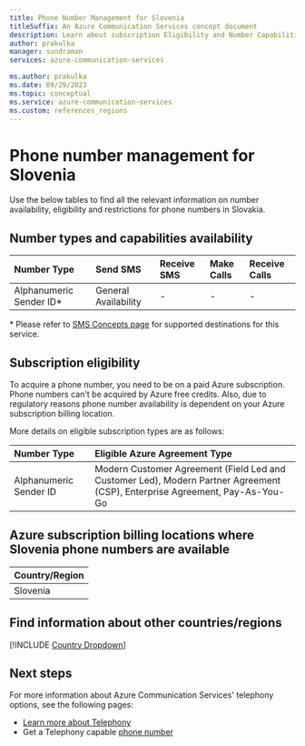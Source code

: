 ```yaml
---
title: Phone Number Management for Slovenia
titleSuffix: An Azure Communication Services concept document
description: Learn about subscription Eligibility and Number Capabilities for PSTN and SMS Numbers in Slovenia.
author: prakulka
manager: sundraman
services: azure-communication-services

ms.author: prakulka
ms.date: 09/29/2023
ms.topic: conceptual
ms.service: azure-communication-services
ms.custom: references_regions
---
```


# Phone number management for Slovenia
Use the below tables to find all the relevant information on number availability, eligibility and restrictions for phone numbers in Slovakia.

## Number types and capabilities availability

| Number Type | Send SMS             | Receive SMS          | Make Calls           | Receive Calls          |
| :---------- | :------------------- | :------------------- | :------------------- | :--------------------- |
|Alphanumeric Sender ID\*|General Availability      |-|-|-|

\* Please refer to [SMS Concepts page](../sms/concepts.md) for supported destinations for this service.

## Subscription eligibility

To acquire a phone number, you need to be on a paid Azure subscription. Phone numbers can't be acquired by Azure free credits. Also, due to regulatory reasons phone number availability is dependent on your Azure subscription billing location.

More details on eligible subscription types are as follows:

| Number Type                      | Eligible Azure Agreement Type                                                                             |
| :------------------------------- | :-------------------------------------------------------------------------------------------------------- |
| Alphanumeric Sender ID            | Modern Customer Agreement (Field Led and Customer Led), Modern Partner Agreement (CSP), Enterprise Agreement, Pay-As-You-Go|           

## Azure subscription billing locations where Slovenia phone numbers are available
| Country/Region |
| :---------- |
|Slovenia|


## Find information about other countries/regions

[!INCLUDE [Country Dropdown](../../includes/country-dropdown.md)]


## Next steps

For more information about Azure Communication Services' telephony options, see the following pages:

- [Learn more about Telephony](../telephony/telephony-concept.md)
- Get a Telephony capable [phone number](../../quickstarts/telephony/get-phone-number.md)

